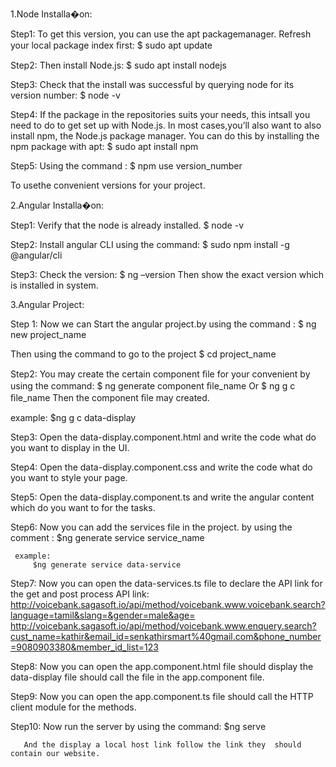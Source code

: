 1.Node Installa�on:

Step1:
To get this version, you can use the apt packagemanager. Refresh your local package index ﬁrst:
$ sudo apt update

Step2:
Then install Node.js:
$ sudo apt install nodejs

Step3:
Check that the install was successful by querying node for its version number:
   $ node -v

Step4:
If the package in the repositories suits your needs, this intsall you need to do to get set up with Node.js. In most cases,you’ll also want to also install npm, the Node.js package manager. You can do this by installing the npm package with apt:
$ sudo apt install npm

Step5:
Using the command :
$ npm use version_number 

To usethe convenient versions for your project.


2.Angular Installa�on:

Step1:
Verify that the node is already installed.
$ node -v

Step2:
Install angular CLI using the command:
$ sudo npm install -g @angular/cli

Step3:
Check the version:
$ ng –version
Then show the exact version which is installed in system.


3.Angular Project:

Step 1:
Now we can Start the angular project.by using the command :
$ ng new project_name

Then using the command to go to the project
$ cd project_name

Step2:
You may create the certain component ﬁle for your convenient by using the command:
$ ng generate component ﬁle_name
         Or
$ ng g c ﬁle_name
   Then the component ﬁle may created.

  example:
      $ng g c data-display
   
Step3:
   Open the data-display.component.html   and write the code what do you want to display in the UI.
   
Step4:
   Open the data-display.component.css    and write the code what do you want to style your page.
   
Step5:
   Open the data-display.component.ts and write the angular content which do you want to for the tasks.

Step6:
  Now you can add the services file in the project. by using the comment :
     $ng generate service service_name

     example:
         $ng generate service data-service
Step7:
  Now you can open the data-services.ts file to declare the API link for the get and post process
  API link:
         http://voicebank.sagasoft.io/api/method/voicebank.www.voicebank.search?language=tamil&slang=&gender=male&age=
         http://voicebank.sagasoft.io/api/method/voicebank.www.enquery.search?cust_name=kathir&email_id=senkathirsmart%40gmail.com&phone_number=9080903380&member_id_list=123

Step8:
    Now you can open the app.component.html file should display the data-display file should call the file in the app.component file. 

Step9:
    Now you can open the app.component.ts file should call the HTTP client module for the methods.

Step10:
    Now run the server by using the command:
       $ng serve

       And the display a local host link follow the link they  should contain our website.
       
     

         

